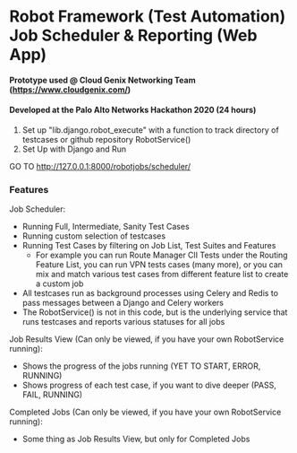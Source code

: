 

# Robot Framework (Test Automation) Job Scheduler & Reporting (Web App)
#### Prototype used @ Cloud Genix Networking Team (https://www.cloudgenix.com/)
#### Developed at the Palo Alto Networks Hackathon 2020 (24 hours)

1) Set up "lib.django.robot_execute" with a function to track directory of testcases or github repository RobotService()
2) Set Up with Django and Run

GO TO http://127.0.0.1:8000/robotjobs/scheduler/

### Features
Job Scheduler: 
- Running Full, Intermediate, Sanity Test Cases
- Running custom selection of testcases
- Running Test Cases by filtering on Job List, Test Suites and Features
  - For example you can run Route Manager ClI Tests under the Routing Feature List, you can run VPN tests cases (many more), or you can mix and match various test       cases from different feature list to create a custom job
- All testcases run as background processes using Celery and Redis to pass messages between a Django and Celery workers
- The RobotService() is not in this code, but is the underlying service that runs testcases and reports various statuses for all jobs

Job Results View (Can only be viewed, if you have your own RobotService running):
- Shows the progress of the jobs running (YET TO START, ERROR, RUNNING) 
- Shows progress of each test case, if you want to dive deeper (PASS, FAIL,  RUNNING)

Completed Jobs (Can only be viewed, if you have your own RobotService running): 
- Some thing as Job Results View, but only for Completed Jobs


